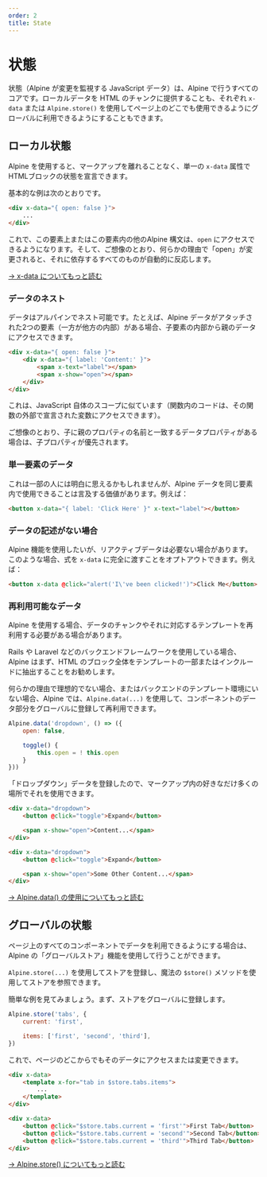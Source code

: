 ```yaml
---
order: 2
title: State
---
```


# 状態


状態（Alpine が変更を監視する JavaScript データ）は、Alpine で行うすべてのコアです。ローカルデータを HTML のチャンクに提供することも、それぞれ `x-data` または `Alpine.store()` を使用してページ上のどこでも使用できるようにグローバルに利用できるようにすることもできます。

<!-- State (JavaScript data that Alpine watches for changes) is at the core of everything you do in Alpine. You can provide local data to a chunk of HTML, or make it globally available for use anywhere on a page using `x-data` or `Alpine.store()` respectively. -->

<a name="local-state-x-data"></a>

## ローカル状態

Alpine を使用すると、マークアップを離れることなく、単一の `x-data` 属性でHTMLブロックの状態を宣言できます。

基本的な例は次のとおりです。

<!-- Alpine allows you to declare an HTML block's state in a single `x-data` attribute without ever leaving your markup. -->

<!-- Here's a basic example: -->

```html
<div x-data="{ open: false }">
    ...
</div>
```

<!-- Now any other Alpine syntax on or within this element will be able to access `open`. And like you'd guess, when `open` changes for any reason, everything that depends on it will react automatically. -->

これで、この要素上またはこの要素内の他のAlpine 構文は、`open` にアクセスできるようになります。そして、ご想像のとおり、何らかの理由で「open」が変更されると、それに依存するすべてのものが自動的に反応します。

[→ x-data についてもっと読む](/directives/data)

<a name="nesting-data"></a>

### データのネスト

データはアルパインでネスト可能です。たとえば、Alpine データがアタッチされた2つの要素（一方が他方の内部）がある場合、子要素の内部から親のデータにアクセスできます。

<!-- Data is nestable in Alpine. For example, if you have two elements with Alpine data attached (one inside the other), you can access the parent's data from inside the child element. -->

```html
<div x-data="{ open: false }">
    <div x-data="{ label: 'Content:' }">
        <span x-text="label"></span>
        <span x-show="open"></span>
    </div>
</div>
```

<!-- This is similar to scoping in JavaScript itself (code within a function can access variables declared outside that function.) -->

<!-- Like you may have guessed, if the child has a data property matching the name of a parent's property, the child property will take precedence. -->

これは、JavaScript 自体のスコープに似ています（関数内のコードは、その関数の外部で宣言された変数にアクセスできます）。

ご想像のとおり、子に親のプロパティの名前と一致するデータプロパティがある場合は、子プロパティが優先されます。

<a name="single-element-data"></a>

### 単一要素のデータ

これは一部の人には明白に思えるかもしれませんが、Alpine データを同じ要素内で使用できることは言及する価値があります。例えば：

<!-- Although this may seem obvious to some, it's worth mentioning that Alpine data can be used within the same element. For example: -->

```html
<button x-data="{ label: 'Click Here' }" x-text="label"></button>
```

<a name="data-less-alpine"></a>

### データの記述がない場合

<!-- Sometimes you may want to use Alpine functionality, but don't need any reactive data. In these cases, you can opt out of passing an expression to `x-data` entirely. For example: -->

Alpine 機能を使用したいが、リアクティブデータは必要ない場合があります。このような場合、式を `x-data` に完全に渡すことをオプトアウトできます。例えば：

```html
<button x-data @click="alert('I\'ve been clicked!')">Click Me</button>
```

<a name="re-usable-data"></a>

### 再利用可能なデータ

Alpine を使用する場合、データのチャンクやそれに対応するテンプレートを再利用する必要がある場合があります。

Rails や Laravel などのバックエンドフレームワークを使用している場合、Alpine はまず、HTML のブロック全体をテンプレートの一部またはインクルードに抽出することをお勧めします。

何らかの理由で理想的でない場合、またはバックエンドのテンプレート環境にいない場合、Alpine では、`Alpine.data(...)` を使用して、コンポーネントのデータ部分をグローバルに登録して再利用できます。

<!-- When using Alpine, you may find the need to re-use a chunk of data and/or its corresponding template. -->

<!-- If you are using a backend framework like Rails or Laravel, Alpine first recommends that you extract the entire block of HTML into a template partial or include. -->

<!-- If for some reason that isn't ideal for you or you're not in a back-end templating environment, Alpine allows you to globally register and re-use the data portion of a component using `Alpine.data(...)`. -->

```js
Alpine.data('dropdown', () => ({
    open: false,

    toggle() {
        this.open = ! this.open
    }
}))
```

<!-- Now that you've registered the "dropdown" data, you can use it inside your markup in as many places as you like: -->

「ドロップダウン」データを登録したので、マークアップ内の好きなだけ多くの場所でそれを使用できます。

```html
<div x-data="dropdown">
    <button @click="toggle">Expand</button>

    <span x-show="open">Content...</span>
</div>

<div x-data="dropdown">
    <button @click="toggle">Expand</button>

    <span x-show="open">Some Other Content...</span>
</div>
```

[→ Alpine.data() の使用についてもっと読む](/globals/alpine-data)

<a name="global-state"></a>

## グローバルの状態

ページ上のすべてのコンポーネントでデータを利用できるようにする場合は、Alpine の「グローバルストア」機能を使用して行うことができます。

`Alpine.store(...)` を使用してストアを登録し、魔法の `$store()` メソッドを使用してストアを参照できます。

簡単な例を見てみましょう。まず、ストアをグローバルに登録します。

<!-- If you wish to make some data available to every component on the page, you can do so using Alpine's "global store" feature. -->

<!-- You can register a store using `Alpine.store(...)`, and reference one with the magic `$store()` method. -->

<!-- Let's look at a simple example. First we'll register the store globally: -->

```js
Alpine.store('tabs', {
    current: 'first',

    items: ['first', 'second', 'third'],
})
```

<!-- Now we can access or modify its data from anywhere on our page: -->

これで、ページのどこからでもそのデータにアクセスまたは変更できます。

```html
<div x-data>
    <template x-for="tab in $store.tabs.items">
        ...
    </template>
</div>

<div x-data>
    <button @click="$store.tabs.current = 'first'">First Tab</button>
    <button @click="$store.tabs.current = 'second'">Second Tab</button>
    <button @click="$store.tabs.current = 'third'">Third Tab</button>
</div>
```

[→ Alpine.store() についてもっと読む](/globals/alpine-store)

